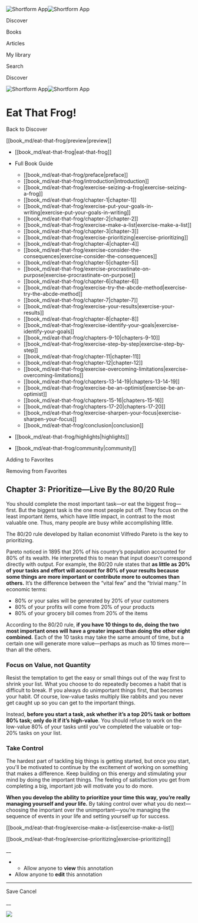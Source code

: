 ![Shortform App](/img/logo.36a2399e.svg)![Shortform App](/img/logo-dark.70c1b072.svg)

Discover

Books

Articles

My library

Search

Discover

![Shortform App](/img/logo.36a2399e.svg)![Shortform App](/img/logo-dark.70c1b072.svg)

# Eat That Frog!

Back to Discover

[[book_md/eat-that-frog/preview|preview]]

  * [[book_md/eat-that-frog|eat-that-frog]]
  * Full Book Guide

    * [[book_md/eat-that-frog/preface|preface]]
    * [[book_md/eat-that-frog/introduction|introduction]]
    * [[book_md/eat-that-frog/exercise-seizing-a-frog|exercise-seizing-a-frog]]
    * [[book_md/eat-that-frog/chapter-1|chapter-1]]
    * [[book_md/eat-that-frog/exercise-put-your-goals-in-writing|exercise-put-your-goals-in-writing]]
    * [[book_md/eat-that-frog/chapter-2|chapter-2]]
    * [[book_md/eat-that-frog/exercise-make-a-list|exercise-make-a-list]]
    * [[book_md/eat-that-frog/chapter-3|chapter-3]]
    * [[book_md/eat-that-frog/exercise-prioritizing|exercise-prioritizing]]
    * [[book_md/eat-that-frog/chapter-4|chapter-4]]
    * [[book_md/eat-that-frog/exercise-consider-the-consequences|exercise-consider-the-consequences]]
    * [[book_md/eat-that-frog/chapter-5|chapter-5]]
    * [[book_md/eat-that-frog/exercise-procrastinate-on-purpose|exercise-procrastinate-on-purpose]]
    * [[book_md/eat-that-frog/chapter-6|chapter-6]]
    * [[book_md/eat-that-frog/exercise-try-the-abcde-method|exercise-try-the-abcde-method]]
    * [[book_md/eat-that-frog/chapter-7|chapter-7]]
    * [[book_md/eat-that-frog/exercise-your-results|exercise-your-results]]
    * [[book_md/eat-that-frog/chapter-8|chapter-8]]
    * [[book_md/eat-that-frog/exercise-identify-your-goals|exercise-identify-your-goals]]
    * [[book_md/eat-that-frog/chapters-9-10|chapters-9-10]]
    * [[book_md/eat-that-frog/exercise-step-by-step|exercise-step-by-step]]
    * [[book_md/eat-that-frog/chapter-11|chapter-11]]
    * [[book_md/eat-that-frog/chapter-12|chapter-12]]
    * [[book_md/eat-that-frog/exercise-overcoming-limitations|exercise-overcoming-limitations]]
    * [[book_md/eat-that-frog/chapters-13-14-19|chapters-13-14-19]]
    * [[book_md/eat-that-frog/exercise-be-an-optimist|exercise-be-an-optimist]]
    * [[book_md/eat-that-frog/chapters-15-16|chapters-15-16]]
    * [[book_md/eat-that-frog/chapters-17-20|chapters-17-20]]
    * [[book_md/eat-that-frog/exercise-sharpen-your-focus|exercise-sharpen-your-focus]]
    * [[book_md/eat-that-frog/conclusion|conclusion]]
  * [[book_md/eat-that-frog/highlights|highlights]]
  * [[book_md/eat-that-frog/community|community]]



Adding to Favorites 

Removing from Favorites 

## Chapter 3: Prioritize—Live By the 80/20 Rule

You should complete the most important task—or eat the biggest frog—first. But the biggest task is the one most people put off. They focus on the least important items, which have little impact, in contrast to the most valuable one. Thus, many people are busy while accomplishing little.

The 80/20 rule developed by Italian economist Vilfredo Pareto is the key to prioritizing.

Pareto noticed in 1895 that 20% of his country’s population accounted for 80% of its wealth. He interpreted this to mean that input doesn’t correspond directly with output. For example, the 80/20 rule states that **as little as 20% of your tasks and effort will account for 80% of your results because some things are more important or contribute more to outcomes than others.** It’s the difference between the “vital few” and the “trivial many.” In economic terms:

  * 80% or your sales will be generated by 20% of your customers
  * 80% of your profits will come from 20% of your products
  * 80% of your grocery bill comes from 20% of the items



According to the 80/20 rule, **if you have 10 things to do, doing the two most important ones will have a greater impact than doing the other eight combined.** Each of the 10 tasks may take the same amount of time, but a certain one will generate more value—perhaps as much as 10 times more—than all the others.

### Focus on Value, not Quantity

Resist the temptation to get the easy or small things out of the way first to shrink your list. What you choose to do repeatedly becomes a habit that is difficult to break. If you always do unimportant things first, that becomes your habit. Of course, low-value tasks multiply like rabbits and you never get caught up so you can get to the important things.

Instead, **before you start a task, ask whether it’s a top 20% task or bottom 80% task; only do it if it’s high-value**. You should refuse to work on the low-value 80% of your tasks until you’ve completed the valuable or top-20% tasks on your list.

### Take Control

The hardest part of tackling big things is getting started, but once you start, you'll be motivated to continue by the excitement of working on something that makes a difference. Keep building on this energy and stimulating your mind by doing the important things. The feeling of satisfaction you get from completing a big, important job will motivate you to do more.

**When you develop the ability to prioritize your time this way, you’re really managing yourself and your life.** By taking control over what you do next—choosing the important over the unimportant—you’re managing the sequence of events in your life and setting yourself up for success.

[[book_md/eat-that-frog/exercise-make-a-list|exercise-make-a-list]]

[[book_md/eat-that-frog/exercise-prioritizing|exercise-prioritizing]]

__

  *   * Allow anyone to **view** this annotation
  * Allow anyone to **edit** this annotation



* * *

Save Cancel

__




![](https://bat.bing.com/action/0?ti=56018282&Ver=2&mid=13625092-9bb6-4737-b4fd-9663a0cedc94&sid=49fff5b0636c11eeb9c611038afc8668&vid=4a005010636c11ee80c703d4c4a7acd5&vids=0&msclkid=N&pi=0&lg=en-US&sw=800&sh=600&sc=24&nwd=1&tl=Shortform%20%7C%20Eat%20That%20Frog!&p=https%3A%2F%2Fwww.shortform.com%2Fapp%2Fbook%2Feat-that-frog%2Fchapter-3&r=&lt=665&evt=pageLoad&sv=1&rn=109866)
